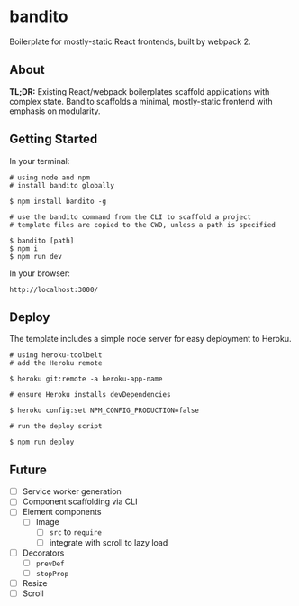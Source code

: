 # bandito

Boilerplate for mostly-static React frontends, built by webpack 2.

## About

**TL;DR:** Existing React/webpack boilerplates scaffold applications with complex state. Bandito scaffolds a minimal, mostly-static frontend with emphasis on modularity.

## Getting Started

In your terminal:

```shell
# using node and npm
# install bandito globally

$ npm install bandito -g

# use the bandito command from the CLI to scaffold a project
# template files are copied to the CWD, unless a path is specified

$ bandito [path]
$ npm i
$ npm run dev
```

In your browser:

```shell
http://localhost:3000/
```

## Deploy

The template includes a simple node server for easy deployment to Heroku.

```shell
# using heroku-toolbelt
# add the Heroku remote

$ heroku git:remote -a heroku-app-name

# ensure Heroku installs devDependencies

$ heroku config:set NPM_CONFIG_PRODUCTION=false

# run the deploy script

$ npm run deploy
```

## Future

- [ ] Service worker generation
- [ ] Component scaffolding via CLI
- [ ] Element components
  - [ ] Image
    - [ ] `src` to `require`
    - [ ] integrate with scroll to lazy load
- [ ] Decorators
  - [ ] `prevDef`
  - [ ] `stopProp`
- [ ] Resize
- [ ] Scroll
